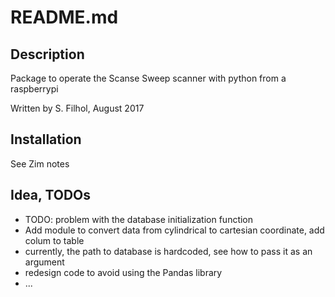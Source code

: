 # README.md

## Description
Package to operate the Scanse Sweep scanner with python from a raspberrypi

Written by S. Filhol, August 2017

## Installation
See Zim notes

## Idea, TODOs

- TODO: problem with the database initialization function
- Add module to convert data from cylindrical to cartesian coordinate, add colum to table
- currently, the path to database is hardcoded, see how to pass it as an argument
- redesign code to avoid using the Pandas library
- ...
